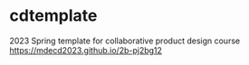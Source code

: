 # cdtemplate
2023 Spring template for collaborative product design course
https://mdecd2023.github.io/2b-pj2bg12
